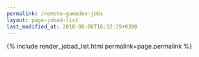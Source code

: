 ```yaml
---
permalink: /remote-gamedev-jobs
layout: page-jobad-list
last_modified_at: 2018-06-06T16:32:35+0300
---
```

{% include render_jobad_list.html permalink=page.permalink %}
